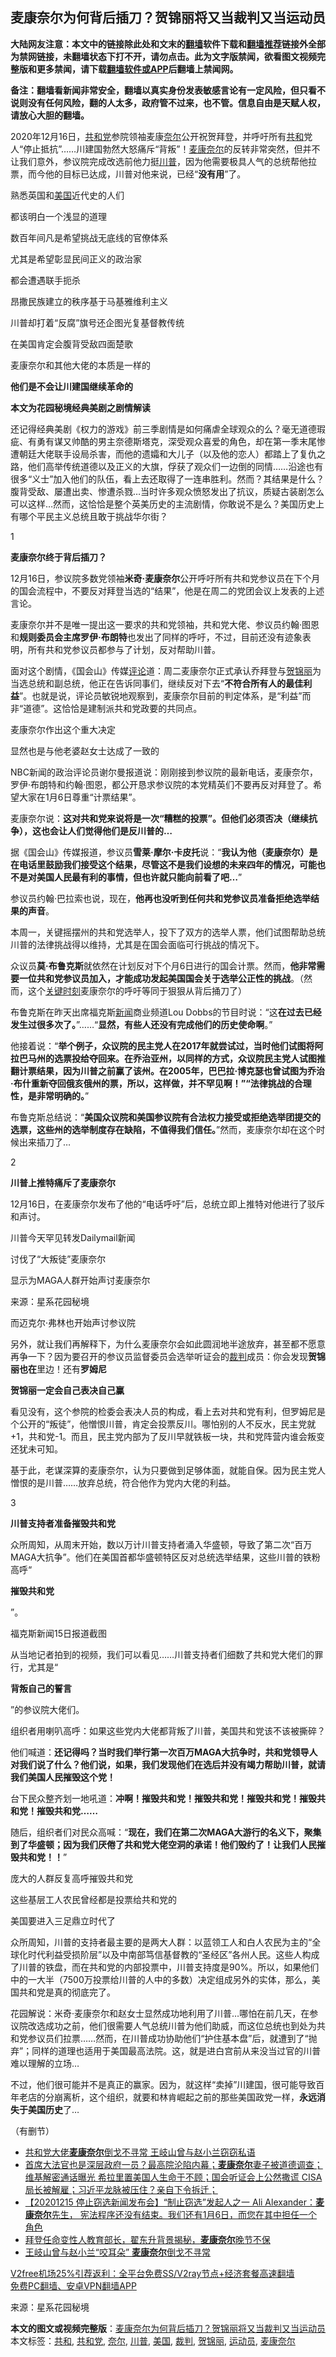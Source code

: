 <h2>麦康奈尔为何背后插刀？贺锦丽将又当裁判又当运动员</h2> <p class="notice"><b>大陆网友注意：本文中的链接除此处和文末的<a href="https://github.com/bannedbook/fanqiang" >翻墙</a>软件下载和<a href="https://github.com/killgcd/justmysocks/blob/master/README.md">翻墙推荐</a>链接外全部为禁网链接，未翻墙状态下打不开，请勿点击。此为文字版禁闻，欲看图文视频完整版和更多禁闻，请下载<a href="https://github.com/bannedbook/fanqiang">翻墙软件或APP</a>后翻墙上禁闻网。</p><p>备注：翻墙看新闻非常安全，翻墙以真实身份发表敏感言论有一定风险，但只看不说则没有任何风险，翻的人太多，政府管不过来，也不管。信息自由是天赋人权，请放心大胆的翻墙。</b></p>  <div class="entry"> <p id="conimg">2020年12月16日，<a href="https://www.bannedbook.org/bnews/tag/%e5%85%b1%e5%92%8c%e5%85%9a/" class="st_tag internal_tag" rel="tag" title="标签 共和党 下的日志">共和党</a>参院领袖麦康<a href="https://www.bannedbook.org/bnews/tag/%E5%A5%88%E5%B0%94/" class="st_tag internal_tag" rel="tag" title="标签 奈尔 下的日志">奈尔</a>公开祝贺拜登，并呼吁所有<a href="https://www.bannedbook.org/bnews/tag/%E5%85%B1%E5%92%8C/" class="st_tag internal_tag" rel="tag" title="标签 共和 下的日志">共和</a>党人&ldquo;停止抵抗&rdquo;&hellip;&hellip;川建国勃然大怒痛斥&ldquo;背叛&rdquo;！<a href="https://www.bannedbook.org/bnews/tag/%E9%BA%A6%E5%BA%B7%E5%A5%88%E5%B0%94/" class="st_tag internal_tag" rel="tag" title="标签 麦康奈尔 下的日志">麦康奈尔</a>的反转非常突然，但并不让我们意外，参议院完成改选前他力挺<a href="https://www.bannedbook.org/bnews/tag/%e5%b7%9d%e6%99%ae/" class="st_tag internal_tag" rel="tag" title="标签 川普 下的日志">川普</a>，因为他需要极具人气的总统帮他拉票，而今他的目标已达成，川普对他来说，已经&ldquo;<strong>没有用</strong>&rdquo;了。</p> <p>熟悉英国和<a href="https://www.bannedbook.org/bnews/tag/%e7%be%8e%e5%9b%bd/" class="st_tag internal_tag" rel="tag" title="标签 美国 下的日志">美国</a>近代史的人们</p> <p>都该明白一个浅显的道理</p> <p>数百年间凡是希望挑战无底线的官僚体系</p> <p>尤其是希望彰显民间正义的政治家</p> <p>都会遭遇联手扼杀</p> <p>昂撒民族建立的秩序基于马基雅维利主义</p> <p>川普却打着&ldquo;反腐&rdquo;旗号还企图光复基督教传统</p> <p>在美国肯定会腹背受敌四面楚歌</p> <p>麦康奈尔和其他大佬的本质是一样的</p> <p><strong>他们是不会让川建国继续革命的</strong></p> <p><strong></strong></p> <p><strong>本文为花园秘境经典美剧之剧情解读</strong></p> <p>还记得经典美剧《权力的游戏》前三季剧情是如何痛虐全球观众的么？毫无道德瑕疵、有勇有谋又帅酷的男主奈德斯塔克，深受观众喜爱的角色，却在第一季末尾惨遭朝廷大佬联手设局杀害，而他的遗孀和大儿子（以及他的恋人）都踏上了复仇之路，他们高举传统道德以及正义的大旗，俘获了观众们一边倒的同情&hellip;&hellip;沿途也有很多&ldquo;义士&rdquo;加入他们的队伍，看上去还取得了一连串胜利。然而？其结果是什么？腹背受敌、屡遭出卖、惨遭杀戮&hellip;当时许多观众愤怒发出了抗议，质疑古装剧怎么可以这样&hellip;然而，这恰恰是整个英美历史的主流剧情，你敢说不是么？美国历史上有哪个平民主义总统且敢于挑战华尔街？</p> <p>1</p>  <p><strong>麦康奈尔终于背后插刀？</strong></p> <p>12月16日，参议院多数党领袖<strong>米奇&middot;麦康奈尔</strong>公开呼吁所有共和党参议员在下个月的国会流程中，不要反对拜登当选的&ldquo;结果&rdquo;，他是在周二的党团会议上发表的上述言论。</p> <p>麦康奈尔并不是唯一提出这一要求的共和党领袖，共和党大佬、参议员约翰&middot;图恩和<strong>规则委员会主席罗伊&middot;布朗特</strong>也发出了同样的呼吁，不过，目前还没有迹象表明，所有共和党参议员都参与了计划，反对帮助川普。</p> <p>面对这个剧情，《国会山》传媒<span class='wp_keywordlink_affiliate'><a href="https://www.bannedbook.org/bnews/comments/" title="新闻评论" target="_blank">评论</a></span>道：周二麦康奈尔正式承认乔拜登与<a href="https://www.bannedbook.org/bnews/tag/%E8%B4%BA%E9%94%A6%E4%B8%BD/" class="st_tag internal_tag" rel="tag" title="标签 贺锦丽 下的日志">贺锦丽</a>为当选总统和副总统，他正在告诉同事们，继续反对下去&ldquo;<strong>不符合所有人的最佳利益</strong>&rdquo;。也就是说，评论员敏锐地观察到，麦康奈尔目前的判定体系，是&ldquo;利益&rdquo;而非&ldquo;道德&rdquo;。这恰恰是建制派共和党政要的共同点。</p> <p>麦康奈尔作出这个重大决定</p> <p>显然也是与他老婆赵女士达成了一致的</p> <p>NBC新闻的政治评论员谢尔曼报道说：刚刚接到参议院的最新电话，麦康奈尔，罗伊&middot;布朗特和约翰&middot;图恩，都公开恳求参议院的本党精英们不要再反对拜登了。希望大家在1月6日尊重&ldquo;计票结果&rdquo;。</p> <p>麦康奈尔说：<strong>这对共和党来说将是一次&ldquo;糟糕的投票&rdquo;。但他们必须否决（继续抗争），这也会让人们觉得他们是反川普的&hellip;</strong></p> <p>据《国会山》传媒报道，参议员<strong>雪莱&middot;摩尔&middot;卡皮托</strong>说：&ldquo;<strong>我认为他（麦康奈尔）是在电话里鼓励我们接受这个结果，尽管这不是我们设想的未来四年的情况，可能也不是对美国人民最有利的事情，但也许就只能向前看了吧&hellip;</strong>&rdquo;</p> <p>参议员约翰&middot;巴拉索也说，现在，<strong>他再也没听到任何共和党参议员准备拒绝选举结果的声音</strong>。</p> <p>本周一，关键摇摆州的共和党选举人，投下了双方的选举人票，他们试图帮助总统川普的法律挑战得以维持，尤其是在国会面临可行挑战的情况下。</p> <p>众议员<strong>莫&middot;布鲁克斯</strong>就依然在计划反对下个月6日进行的国会计票。然而，<strong>他非常需要一位共和党参议员加入</strong><strong>，才能成功发起美国国会关于选举公正性的挑战</strong>。（然而，这个<span class='wp_keywordlink'><a href="https://www.bannedbook.org/forum2/topic151.html" title="关键时刻：李鹏日记" target="_blank">关键时刻</a></span>麦康奈尔的呼吁等同于狠狠从背后捅刀了）</p> <p>布鲁克斯在昨天出席福克斯<span class='wp_keywordlink_affiliate'><a href="https://www.bannedbook.org/" title="新闻">新闻</a></span>商业频道Lou Dobbs的节目时说：&ldquo;这<strong>在过去已经发生过很多次了。</strong>&rdquo;&hellip;&hellip;&ldquo;<strong>显然，有些人还没有完成他们的历史使命啊</strong>。&rdquo;</p> <p>他接着说：&ldquo;<strong>举个例子，众议院的民主党人在2017年就尝试过，当时他们试图将阿拉巴马州的选票投给夺回来。在乔治亚州，以同样的方式，众议院民主党人试图推翻计票结果，因为川普之前赢了该州。在2005年，巴巴拉&middot;博克瑟也曾试图为乔治&middot;布什重新夺回俄亥俄州的票，所以，这样做，并不罕见啊！&rdquo;</strong><strong>&ldquo;法律挑战的合理性，是非常明确的。</strong>&rdquo;</p> <p>布鲁克斯总结说：&ldquo;<strong>美国</strong><strong>众议院和美国参议院有合法权力接受或拒绝选举团提交的选票，这些州的选举</strong><strong>制度存在缺陷，不值得我们信任</strong><strong>。</strong>&rdquo;然而，麦康奈尔却在这个时候出来插刀了&hellip;</p>  <p>2</p> <p><strong>川普上推特痛斥了麦康奈尔</strong></p> <p>12月16日，在麦康奈尔发布了他的&ldquo;电话呼吁&rdquo;后，总统立即上推特对他进行了驳斥和声讨。</p> <p>川普今天罕见转发Dailymail新闻</p> <p>讨伐了&ldquo;大叛徒&rdquo;麦康奈尔</p> <p>显示为MAGA人群开始声讨麦康奈尔</p> <p><p> 来源：星系花园秘境 </p> <p>而迈克尔&middot;弗林也开始声讨参议院</p> <p>另外，就让我们再解释下，为什么麦康奈尔会如此圆润地半途放弃，甚至都不愿意再争一下？因为要召开的参议员监督委员会选举听证会的<a href="https://www.bannedbook.org/bnews/tag/%E8%A3%81%E5%88%A4/" class="st_tag internal_tag" rel="tag" title="标签 裁判 下的日志">裁判</a>成员：你会发现<strong>贺锦丽也在</strong>里边！还有<strong>罗姆尼</strong></p> <p><strong>贺锦丽一定会自己表决自己赢</strong></p> <p>看见没有，这个参院的检委会表决人员的构成，看上去对共和党有利，但罗姆尼是个公开的&ldquo;叛徒&rdquo;，他憎恨川普，肯定会投票反川。哪怕别的人不反水，民主党就+1，共和党-1。而且，民主党内部为了反川早就铁板一块，共和党阵营内谁会叛变还犹未可知。</p> <p>基于此，老谋深算的麦康奈尔，认为只要做到足够体面，就能自保。因为民主党人憎恨的是川普&hellip;&hellip;放弃总统，符合他作为党内大佬的利益。</p> <p>3</p> <p><strong>川普支持者准备摧毁共和党</strong></p> <p>众所周知，从周末开始，数以万计川普支持者涌入华盛顿，导致了第二次&ldquo;百万MAGA大抗争&rdquo;。他们在美国首都华盛顿特区反对总统选举结果，这些川普的铁粉高呼&ldquo;</p>  <p><strong>摧毁共和党</strong></p> <p>&rdquo;。</p> <p>福克斯新闻15日报道截图</p> <p>从当地记者拍到的视频，我们可以看见&hellip;&hellip;川普支持者们细数了共和党大佬们的罪行，尤其是&ldquo;</p> <p><strong>背叛自己的誓言</strong></p> <p>&rdquo;的参议院大佬们。</p> <p>组织者用喇叭高呼：如果这些党内大佬都背叛了川普，美国共和党该不该被撕碎？</p> <p>他们喊道：<strong>还记得吗？当时我们举行第一次百万MAGA大抗争时，共和党领导人对我们说了什么？他们说，如果，我们发现他们在选后并没有竭力帮助川普，就请我们美国人民摧毁这个党！</strong></p> <p>台下民众整齐划一地吼道：<strong>冲啊！摧毁共和党！摧毁共和党！摧毁共和党！摧毁共和党！摧毁共和党&hellip;&hellip;</strong></p> <p>随后，组织者们对民众高喊：&ldquo;<strong>现在，我们在第二次MAGA大游行的名义下，聚集到了华盛顿；因为我们</strong><strong>厌倦了共和党大佬空洞的承诺！</strong><strong>他们毁约了！让我们人民摧毁共和党！！</strong>&rdquo;</p> <p>庞大的人群反复高呼摧毁共和党</p> <p>这些基层工人农民曾经都是投票给共和党的</p> <p>美国要进入三足鼎立时代了</p> <p>众所周知，川普的支持者最主要的是两大人群：以蓝领工人和白人农民为主的&ldquo;全球化时代利益受损阶层&rdquo;以及中南部笃信基督教的&ldquo;圣经区&rdquo;各州人民。这些人构成了川普的铁盘，而在共和党的内部投票中，川普支持度是90%。所以，如果他们中的一大半（7500万投票给川普的人中的多数）决定组成另外的实体，那么，美国共和党是真的彻底完了。</p> <p>花园解说：米奇&middot;麦康奈尔和赵女士显然成功地利用了川普&hellip;哪怕在前几天，在参议院改选成功之前，他们很需要人气总统川普为他们助威，而这位总统也到处为共和党参议员们拉票&hellip;&hellip;然而，在川普成功协助他们&ldquo;护住基本盘&rdquo;后，就遭到了&ldquo;抛弃&rdquo;；同样的道理也适用于美国最高法院。这，就是进白宫前从来没当过官的川普难以理解的立场&hellip;</p>  <p>不过，他们很可能并不是真正的赢家。因为，就这样&ldquo;卖掉&rdquo;川建国，很可能导致百年老店的分崩离析，这个组织，就要和林肯崛起之前的那些美国政党一样，<strong>永远消失于美国历史</strong>了&hellip;</p> <p>（有删节）</p> <ul class='op-related-articles' title='相关阅读'> <li><a href='https://www.bannedbook.org/bnews/worldnews/20201218/1450467.html' target='_blank'>共和党大佬<b>麦康奈尔</b>倒戈不寻常 王岐山曾与赵小兰窃窃私语</a></li> <li><a href='https://www.bannedbook.org/bnews/bannedvideo/20201218/1450412.html' target='_blank'>首席大法官也是深层政府一员？最高院沦陷内幕；<b>麦康奈尔</b>妻子被道德调查；维基解密通话曝光 希拉里置美国人生命于不顾；国会听证会上公然撒谎 CISA 局长被解雇；习近平龙脉被压住？亲自下令拆迁；</a></li> <li><a href='https://www.bannedbook.org/bnews/bannedvideo/20201218/1450389.html' target='_blank'>【20201215 停止窃选新闻发布会】“制止窃选”发起人之一 Ali Alexander：<b>麦康奈尔</b>先生， 宪法程序还没有结束。我们还有1月6日，而您在其中担任一个角色</a></li> <li><a href='https://www.bannedbook.org/bnews/taiwannews/20201218/1450344.html' target='_blank'>拜登任命变性人教育部长，翟东升背景揭秘，<b>麦康奈尔</b>晚节不保</a></li> <li><a href='https://www.bannedbook.org/bnews/cbnews/20201218/1450340.html' target='_blank'>王岐山曾与赵小兰“咬耳朵” <b>麦康奈尔</b>倒戈不寻常</a></li> </ul> <p class="texttj"> <a href="https://www.bannedbook.org/forum23/topic22702.html" target="_blank">V2free机场25%引荐返利：全平台免费SS/V2ray节点+经济套餐高速翻墙</a><br/> <a href="https://github.com/bannedbook/fanqiang/wiki/%E7%A6%81%E9%97%BB%E7%BD%91%E5%AE%89%E5%8D%93%E7%BF%BB%E5%A2%99%E6%96%B0%E9%97%BBAPP" target="_blank">免费PC翻墙、安卓VPN翻墙APP</a></p><p> 来源：星系花园秘境 </p><a name='sharetosocial'></a>       <div><b>本文的图文或视频完整版</b>：<a href='https://www.bannedbook.org/bnews/cbnews/20201219/1450872.html'>麦康奈尔为何背后插刀？贺锦丽将又当裁判又当运动员</a></div>  </div><!--END ENTRY--> <div class="postfooter"> <div>本文标签：<a href="https://www.bannedbook.org/bnews/tag/%E5%85%B1%E5%92%8C/" rel="tag">共和</a>, <a href="https://www.bannedbook.org/bnews/tag/%e5%85%b1%e5%92%8c%e5%85%9a/" rel="tag">共和党</a>, <a href="https://www.bannedbook.org/bnews/tag/%E5%A5%88%E5%B0%94/" rel="tag">奈尔</a>, <a href="https://www.bannedbook.org/bnews/tag/%e5%b7%9d%e6%99%ae/" rel="tag">川普</a>, <a href="https://www.bannedbook.org/bnews/tag/%e7%be%8e%e5%9b%bd/" rel="tag">美国</a>, <a href="https://www.bannedbook.org/bnews/tag/%E8%A3%81%E5%88%A4/" rel="tag">裁判</a>, <a href="https://www.bannedbook.org/bnews/tag/%E8%B4%BA%E9%94%A6%E4%B8%BD/" rel="tag">贺锦丽</a>, <a href="https://www.bannedbook.org/bnews/tag/%E8%BF%90%E5%8A%A8%E5%91%98/" rel="tag">运动员</a>, <a href="https://www.bannedbook.org/bnews/tag/%E9%BA%A6%E5%BA%B7%E5%A5%88%E5%B0%94/" rel="tag">麦康奈尔</a></div>  </div><!--END POSTFOOTER--> 